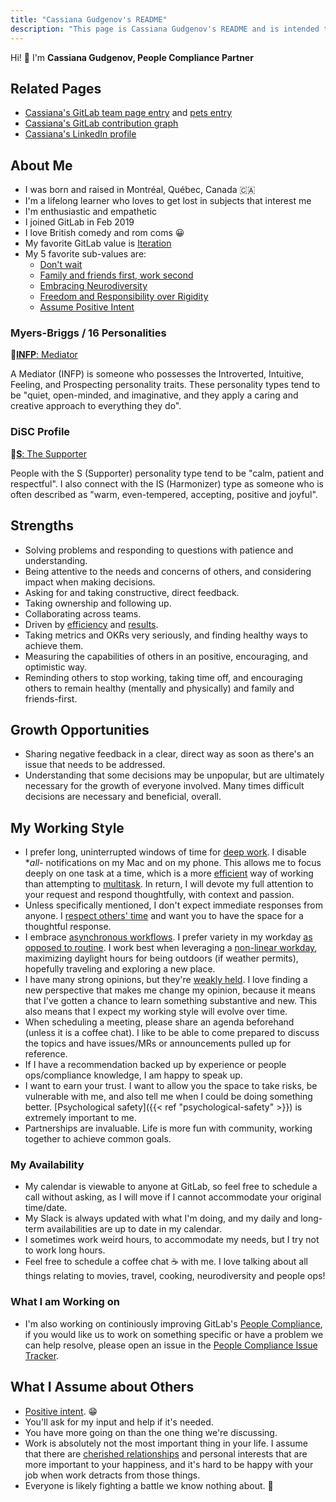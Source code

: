 ```yaml
---
title: "Cassiana Gudgenov's README"
description: "This page is Cassiana Gudgenov's README and is intended to be helpful when interacting with her."
---
```


<!-- This template will help you build out your very own GitLab README, a great tool for transparently letting others know what it's like to work with you, and how you prefer to be communicated with. Each section is optional. You can remove those you aren't comfortable filling out, and add sections that are germane to you. -->

Hi! 👋 I'm **Cassiana Gudgenov, People Compliance Partner**

## Related Pages

- [Cassiana's GitLab team page entry](/handbook/company/team/#cgudgenov) and [pets entry](/handbook/company/team-pets/#110-marbles-kitty)
- [Cassiana's GitLab contribution graph](https://gitlab.com/cgudgenov)
- [Cassiana's LinkedIn profile](https://www.linkedin.com/in/cassianagudgenov/)

## About Me

- I was born and raised in Montréal, Québec, Canada 🇨🇦
- I'm a lifelong learner who loves to get lost in subjects that interest me
- I'm enthusiastic and empathetic
- I joined GitLab in Feb 2019
- I love British comedy and rom coms 😀
- My favorite GitLab value is [Iteration](/handbook/values/#iteration)
- My 5 favorite sub-values are:
  - [Don't wait](/handbook/values/#dont-wait)
  - [Family and friends first, work second](/handbook/values/#family-and-friends-first-work-second)
  - [Embracing Neurodiversity](/handbook/values/#embracing-neurodiversity)
  - [Freedom and Responsibility over Rigidity](/handbook/values/#freedom-and-responsibility-over-rigidity)
  - [Assume Positive Intent](/handbook/values/#assume-positive-intent)

### Myers-Briggs / 16 Personalities

🔗[**INFP**: Mediator](https://www.16personalities.com/infp-personality)

A Mediator (INFP) is someone who possesses the Introverted, Intuitive, Feeling, and Prospecting personality traits. These personality types tend to be "quiet, open-minded, and imaginative, and they apply a caring and creative approach to everything they do".

### DiSC Profile

🔗[**S**: The Supporter](https://www.crystalknows.com/disc/s-personality-type)

People with the S (Supporter) personality type tend to be "calm, patient and respectful". I also connect with the IS (Harmonizer) type as someone who is often described as "warm, even-tempered, accepting, positive and joyful".

## Strengths

- Solving problems and responding to questions with patience and understanding.
- Being attentive to the needs and concerns of others, and considering impact when making decisions.
- Asking for and taking constructive, direct feedback.
- Taking ownership and following up.
- Collaborating across teams.
- Driven by [efficiency](/handbook/values/#efficiency) and [results](/handbook/values/#results).
- Taking metrics and OKRs very seriously, and finding healthy ways to achieve them.
- Measuring the capabilities of others in an positive, encouraging, and optimistic way.
- Reminding others to stop working, taking time off, and encouraging others to remain healthy (mentally and physically) and family and friends-first.

## Growth Opportunities

- Sharing negative feedback in a clear, direct way as soon as there's an issue that needs to be addressed.
- Understanding that some decisions may be unpopular, but are ultimately necessary for the growth of everyone involved. Many times difficult decisions are necessary and beneficial, overall.

## My Working Style

- I prefer long, uninterrupted windows of time for [deep work](/handbook/company/culture/all-remote/asynchronous/#mental-health). I disable **all*- notifications on my Mac and on my phone. This allows me to focus deeply on one task at a time, which is a more [efficient](/handbook/values/#efficiency) way of working than attempting to [multitask](https://signalvnoise.com/posts/1589-multitasking-is-the-fastest-way-to-mediocrity). In return, I will devote my full attention to your request and respond thoughtfully, with context and passion.
- Unless specifically mentioned, I don't expect immediate responses from anyone. I [respect others' time](/handbook/communication/#be-respectful-of-others-time) and want you to have the space for a thoughtful response.
- I embrace [asynchronous workflows](/handbook/company/culture/all-remote/asynchronous/). I prefer variety in my workday [as opposed to routine](/handbook/values/#freedom-and-responsibility-over-rigidity). I work best when leveraging a [non-linear workday](/handbook/company/culture/all-remote/non-linear-workday/), maximizing daylight hours for being outdoors (if weather permits), hopefully traveling and exploring a new place.
- I have many strong opinions, but they're [weakly held](https://blog.codinghorror.com/strong-opinions-weakly-held/). I love finding a new perspective that makes me change my opinion, because it means that I've gotten a chance to learn something substantive and new. This also means that I expect my working style will evolve over time.
- When scheduling a meeting, please share an agenda beforehand (unless it is a coffee chat). I like to be able to come prepared to discuss the topics and have issues/MRs or announcements pulled up for reference.
- If I have a recommendation backed up by experience or people ops/compliance knowledge, I am happy to speak up.
- I want to earn your trust. I want to allow you the space to take risks, be vulnerable with me, and also tell me when I could be doing something better. [Psychological safety]({{< ref "psychological-safety" >}}) is extremely important to me.
- Partnerships are invaluable. Life is more fun with community, working together to achieve common goals.

### My Availability

- My calendar is viewable to anyone at GitLab, so feel free to schedule a call without asking, as I will move if I cannot accommodate your original time/date.
- My Slack is always updated with what I'm doing, and my daily and long-term availabilities are up to date in my calendar.
- I sometimes work weird hours, to accommodate my needs, but I try not to work long hours.
- Feel free to schedule a coffee chat ☕ with me. I love talking about all things relating to movies, travel, cooking, neurodiversity and people ops!

### What I am Working on

- I'm also working on continiously improving GitLab's [People Compliance](/handbook/people-group/people-compliance), if you would like us to work on something specific or have a problem we can help resolve, please open an issue in the [People Compliance Issue Tracker](https://gitlab.com/gitlab-com/people-group/compliance/-/issues).

## What I Assume about Others

- [Positive intent](/handbook/values/#assume-positive-intent). 😁
- You'll ask for my input and help if it's needed.
- You have more going on than the one thing we're discussing.
- Work is absolutely not the most important thing in your life. I assume that there are [cherished relationships](/handbook/values/#family-and-friends-first-work-second) and personal interests that are more important to your happiness, and it's hard to be happy with your job when work detracts from those things.
- Everyone is likely fighting a battle we know nothing about. 💛

